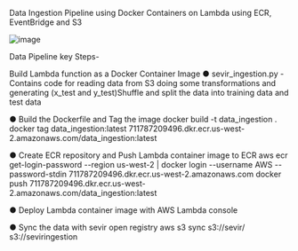 Data Ingestion Pipeline using Docker Containers on Lambda using ECR, EventBridge and S3

![image](https://user-images.githubusercontent.com/59785209/128604936-d560422c-d67c-4db8-b3f6-b6fa838476f6.png)

Data Pipeline key Steps-

Build Lambda function as a Docker Container Image
●	sevir_ingestion.py - Contains code for reading data from S3 doing some transformations and generating (x_test and y_test)Shuffle and split the data into training data and test data

●	Build the Dockerfile and Tag the image
docker build -t data_ingestion .
docker tag data_ingestion:latest 711787209496.dkr.ecr.us-west-2.amazonaws.com/data_ingestion:latest

●	Create ECR repository and Push Lambda container image to ECR
aws ecr get-login-password --region us-west-2 | docker login --username AWS --password-stdin 711787209496.dkr.ecr.us-west-2.amazonaws.com
docker push 711787209496.dkr.ecr.us-west-2.amazonaws.com/data_ingestion:latest

●	Deploy Lambda container image with AWS Lambda console

●	Sync the data with sevir open registry
aws s3 sync s3://sevir/ s3://seviringestion
